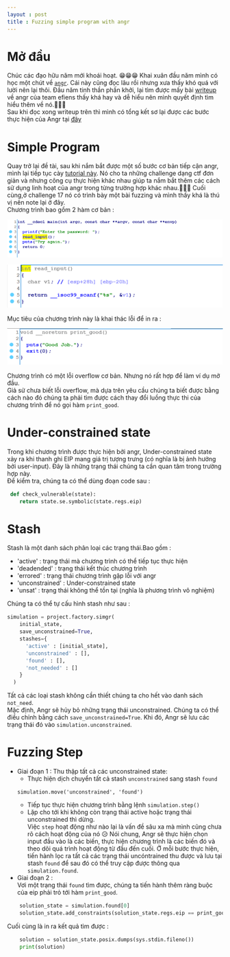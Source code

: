 ```yaml
---
layout : post
title : Fuzzing simple program with angr 
--- 
```


# Mở đầu   
Chúc các đạo hữu năm mới khoái hoạt. 😁😁😁 
Khai xuân đầu năm mình có học một chút về [```angr```](https://docs.angr.io/). Cái này cũng đọc lâu rồi nhưng xưa thấy khó quá với lười nên lại thôi. Đầu năm tinh thần phấn khởi, lại tìm được mấy bài [writeup](https://blog.efiens.com/tag/ctf/) về angr của team efiens thấy khá hay và dễ hiểu nên mình quyết định tìm hiểu thêm về nó.🥳🥳🥳   
Sau khi đọc xong writeup trên thì mình có tổng kết sơ lại được các bước thực hiện của Angr tại [đây](https://www.notion.so/Basic-Setup-998957b22a5a4c05a077a4851b2e1da0)   


# Simple Program   
Quay trở lại đề tài, sau khi nắm bắt được một số bước cơ bản tiếp cận angr, mình lại tiếp tục cày [tutorial này](https://github.com/jakespringer/angr_ctf/tree/master/solutions). Nó cho ta những challenge dạng ctf đơn giản và nhưng công cụ thực hiện khác nhau giúp ta nắm bắt thêm các cách sử dụng linh hoạt của angr trong từng trường hợp khác nhau.🙂🙂🙂 Cuối cùng,ở challenge 17 nó có trình bày một bài fuzzing và mình thấy khá là thú vị nên note lại ở đây.   
Chương trình bao gồm 2 hàm cơ bản :   

![](https://raw.githubusercontent.com/hacmao/hacmao.github.io/master/ctf/temp/fuzzAngr1%20(1).PNG)    

![](https://raw.githubusercontent.com/hacmao/hacmao.github.io/master/ctf/temp/fuzzAngr1%20(2).PNG)

Mục tiêu của chương trình này là khai thác lỗi để in ra :   

![](https://raw.githubusercontent.com/hacmao/hacmao.github.io/master/ctf/temp/fuzzAngr1%20(3).PNG)    

Chương trình có một lỗi overflow cơ bản. Nhưng nó rất hợp để làm ví dụ mở đầu.  
Giả sử chưa biết lỗi overflow, mà dựa trên yêu cầu chúng ta biết được bằng cách nào đó chúng ta phải tìm được cách thay đổi luồng thực thi của chương trình để nó gọi hàm ```print_good```.   

# Under-constrained state   
Trong khi chương trình được thực hiện bởi angr, Under-constrained state xảy ra khi thanh ghi EIP mang giá trị tượng trưng (có nghĩa là bị ảnh hưởng bởi user-input). Đây là những trạng thái chúng ta cần quan tâm trong trường hợp này.  
Để kiểm tra, chúng ta có thể dùng đoạn code sau :   
```python
 def check_vulnerable(state):
    return state.se.symbolic(state.regs.eip)
```

# Stash   
Stash là một danh sách phân loại các trạng thái.Bao gồm : 
  - 'active' : trạng thái mà chương trình có thể tiếp tục thực hiện
  - 'deadended' : trạng thái kết thúc chương trình 
  - 'errored' : trạng thái chương trình gặp lỗi với angr
  - 'unconstrained' : Under-constrained state 
  - 'unsat' : trạng thái không thể tồn tại (nghĩa là phương trình vô nghiệm)   

Chúng ta có thể tự cấu hình stash như sau :   
```python
simulation = project.factory.simgr(
    initial_state, 
    save_unconstrained=True,
    stashes={
      'active' : [initial_state],
      'unconstrained' : [],
      'found' : [],
      'not_needed' : []
    }
  )
```  
Tất cả các loại stash không cần thiết chúng ta cho hết vào danh sách ```not_need```.   
Mặc định, Angr sẽ hủy bỏ những trạng thái unconstrained. Chúng ta có thể điều chỉnh bằng cách ```save_unconstrained=True```. Khi đó, Angr sẽ lưu các trạng thái đó vào ```simulation.unconstrained```.   

# Fuzzing Step   
+ Giai đoạn 1 : 
Thu thập tất cả các unconstrained state:  
  - Thực hiện dịch chuyển tất cả stash ```unconstrained``` sang stash ```found```
  ```
  simulation.move('unconstrained', 'found')
  ```
  - Tiếp tục thực hiện chương trình bằng lệnh ```simulation.step()```
  - Lặp cho tới khi không còn trạng thái active hoặc trạng thái unconstrained thì dừng.  
Việc ```step``` hoạt động như nào lại là vấn đề sâu xa mà mình cũng chưa rõ cách hoạt động của nó 😥 Nói chung, Angr sẽ thực hiện chọn input đầu vào là các biến, thực hiện chương trình là các biến đó và theo dõi quá trình hoạt động từ đầu đến cuối. Ở mỗi bước thực hiện, tiến hành lọc ra tất cả các trạng thái uncóntrained thu được và lưu tại stash ```found``` để sau đó có thể truy cập được thông qua ```simulation.found```.  
+ Giai đoạn 2 :  
Vơi một trạng thái ```found``` tìm được, chúng ta tiến hành thêm ràng buộc của eip phải trỏ tới hàm ```print_good```.   
```python
    solution_state = simulation.found[0]
    solution_state.add_constraints(solution_state.regs.eip == print_good_addr)
```
Cuối cùng là in ra kết quả tìm được :  
```python
    solution = solution_state.posix.dumps(sys.stdin.fileno())
    print(solution)
````



